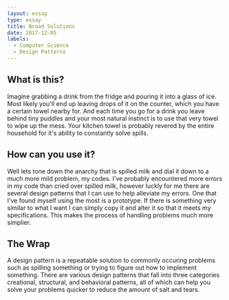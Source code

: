 ```yaml
---
layout: essay
type: essay
title: Broad Solutions
date: 2017-12-05
labels:
  - Computer Science
  - Design Patterns
---
```


## What is this?
Imagine grabbing a drink from the fridge and pouring it into a glass of ice. Most likely you'll end up leaving drops of it on the counter, which you have a certain towel nearby for. And each time you go for a drink you leave behind tiny puddles and your most natural instinct is to use that very towel to wipe up the mess. Your kitchen towel is probably revered by the entire household for it's ability to constantly solve spills.

## How can you use it?
Well lets tone down the anarchy that is spilled milk and dial it down to a much more mild problem, my codes. I've probably encountered more errors in my code than cried over spilled milk, however luckly for me there are several design patterns that I can use to help alleviate my errors. One that I've found myself using the most is a prototype. If there is something very similar to what I want I can simply copy it and alter it so that it meets my specifications. This makes the process of handling problems much more simplier.

## The Wrap
A design pattern is a repeatable solution to commonly occuring problems such as spilling something or trying to figure out how to implement something. There are various design patterns that fall into three categories creational, structural, and behavioral patterns, all of which can help you solve your problems quicker to reduce the amount of salt and tears.

